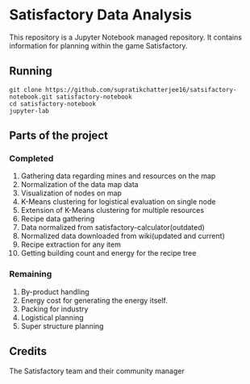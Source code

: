 # Satisfactory Data Analysis


This repository is a Jupyter Notebook managed repository. It contains information for 
planning within the game Satisfactory.

## Running

```shell
git clone https://github.com/supratikchatterjee16/satsifactory-notebook.git satisfactory-notebook
cd satisfactory-notebook
jupyter-lab
```

## Parts of the project

### Completed

1. Gathering data regarding mines and resources on the map
2. Normalization of the data map data
3. Visualization of nodes on map
4. K-Means clustering for logistical evaluation on single node
5. Extension of K-Means clustering for multiple resources
6. Recipe data gathering
7. Data normalized from satisfactory-calculator(outdated)
8. Normalized data downloaded from wiki(updated and current)
9. Recipe extraction for any item
10. Getting building count and energy for the recipe tree

### Remaining

1. By-product handling
2. Energy cost for generating the energy itself.
3. Packing for industry
4. Logistical planning
5. Super structure planning

## Credits

The Satisfactory team and their community manager
